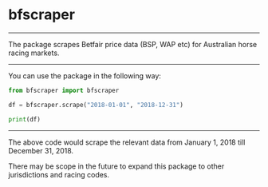 # bfscraper

---

The package scrapes Betfair price data (BSP, WAP etc) for Australian horse racing markets.

---

You can use the package in the following way:

```python
from bfscraper import bfscraper

df = bfscraper.scrape("2018-01-01", "2018-12-31")

print(df)
```

---

The above code would scrape the relevant data from January 1, 2018 till December 31, 2018.

There may be scope in the future to expand this package to other jurisdictions and racing codes.
